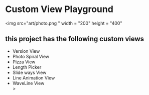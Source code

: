 # Custom View Playground
<img src="art/photo.png " width = "200" height = "400"


## this project has the following custom views

<ul>
    <li>Version View</li>
    <li>Photo Spiral View</li>
    <li>Pizza View</li>
    <li>Length Picker </li>
    <li>Slide ways View</li>
   <li>Line Animation View</li>
   <li>WaveLine View</li>>
</ul>
